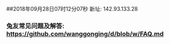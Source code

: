 ##2018年09月28日07时12分07秒 新址: 142.93.133.28
### 兔友常见问题及解答: https://github.com/wanggonging/d/blob/w/FAQ.md
